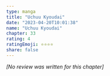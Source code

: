 ```yaml
---
type: manga
title: "Uchuu Kyoudai"
date: "2023-04-20T10:01:38"
name: "Uchuu Kyoudai"
chapter: 33
rating: 4
ratingEmoji: ⭐️⭐️⭐️⭐️
share: false
---
```


*[No review was written for this chapter]*
